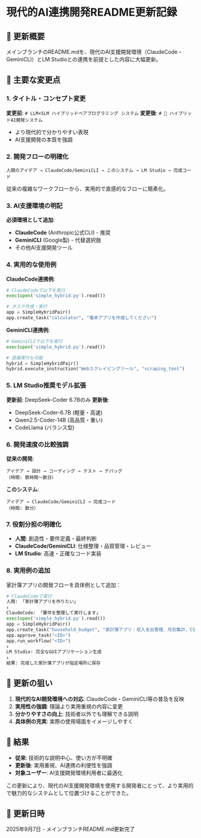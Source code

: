 # 現代的AI連携開発README更新記録

## 🔄 更新概要

メインブランチのREADME.mdを、現代のAI支援開発環境（ClaudeCode・GeminiCLI）とLM Studioとの連携を前提とした内容に大幅更新。

## 📝 主要な変更点

### 1. タイトル・コンセプト変更
**変更前**: `# LLM×SLM ハイブリッドペアプログラミング システム`
**変更後**: `# 🤖 ハイブリッドAI開発システム`

- より現代的で分かりやすい表現
- AI支援開発の本質を強調

### 2. 開発フローの明確化
```
人間のアイデア → ClaudeCode/GeminiCLI → このシステム → LM Studio → 完成コード
```

従来の複雑なワークフローから、実用的で直感的なフローに簡素化。

### 3. AI支援環境の明記

**必須環境として追加**:
- **ClaudeCode** (Anthropic公式CLI) - 推奨
- **GeminiCLI** (Google製) - 代替選択肢
- その他AI支援開発ツール

### 4. 実用的な使用例

**ClaudeCode連携例**:
```python
# ClaudeCodeで以下を実行
exec(open('simple_hybrid.py').read())

# タスク作成・実行
app = SimpleHybridPair()
app.create_task("calculator", "電卓アプリを作成してください")
```

**GeminiCLI連携例**:
```python  
# GeminiCLIで以下を実行
exec(open('simple_hybrid.py').read())

# 直接実行も可能
hybrid = SimpleHybridPair()
hybrid.execute_instruction("Webスクレイピングツール", "scraping_tool")
```

### 5. LM Studio推奨モデル拡張

**更新前**: DeepSeek-Coder 6.7Bのみ
**更新後**: 
- DeepSeek-Coder-6.7B (軽量・高速)
- Qwen2.5-Coder-14B (高品質・重い) 
- CodeLlama (バランス型)

### 6. 開発速度の比較強調

**従来の開発**: 
```
アイデア → 設計 → コーディング → テスト → デバッグ
（時間: 数時間〜数日）
```

**このシステム**:
```
アイデア → ClaudeCode/GeminiCLI → 完成コード  
（時間: 数分）
```

### 7. 役割分担の明確化

- **人間**: 創造性・要件定義・最終判断
- **ClaudeCode/GeminiCLI**: 仕様整理・品質管理・レビュー  
- **LM Studio**: 高速・正確なコード実装

### 8. 実用例の追加

家計簿アプリの開発フローを具体例として追加：

```python
# ClaudeCodeで実行
人間: 「家計簿アプリを作りたい」
↓
ClaudeCode: 「要件を整理して実行します」
exec(open('simple_hybrid.py').read())
app = SimpleHybridPair()
app.create_task("household_budget", "家計簿アプリ：収入支出管理、月別集計、CSV出力、tkinter GUI")
app.approve_task("<ID>")  
app.run_workflow("<ID>")
↓
LM Studio: 完全なGUIアプリケーション生成
↓  
結果: 完成した家計簿アプリが指定場所に保存
```

## 🎯 更新の狙い

1. **現代的なAI開発環境への対応**: ClaudeCode・GeminiCLI等の普及を反映
2. **実用性の強調**: 理論より実用重視の内容に変更
3. **分かりやすさの向上**: 技術者以外でも理解できる説明
4. **具体例の充実**: 実際の使用場面をイメージしやすく

## 🚀 結果

- **従来**: 技術的な説明中心、使い方が不明確
- **更新後**: 実用重視、AI連携の利便性を強調
- **対象ユーザー**: AI支援開発環境利用者に最適化

この更新により、現代のAI支援開発環境を使用する開発者にとって、より実用的で魅力的なシステムとして位置づけることができた。

## 📅 更新日時
2025年9月7日 - メインブランチREADME.md更新完了